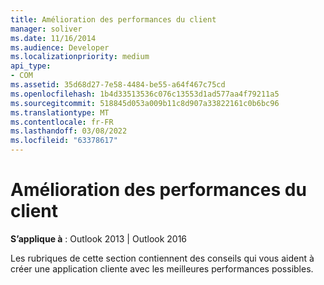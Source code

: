 ```yaml
---
title: Amélioration des performances du client
manager: soliver
ms.date: 11/16/2014
ms.audience: Developer
ms.localizationpriority: medium
api_type:
- COM
ms.assetid: 35d68d27-7e58-4484-be55-a64f467c75cd
ms.openlocfilehash: 1b4d33513536c076c13553d1ad577aa4f79211a5
ms.sourcegitcommit: 518845d053a009b11c8d907a33822161c0b6bc96
ms.translationtype: MT
ms.contentlocale: fr-FR
ms.lasthandoff: 03/08/2022
ms.locfileid: "63378617"
---
```

# <a name="improving-client-performance"></a>Amélioration des performances du client
 
**S’applique à** : Outlook 2013 | Outlook 2016 
  
Les rubriques de cette section contiennent des conseils qui vous aident à créer une application cliente avec les meilleures performances possibles.
  

